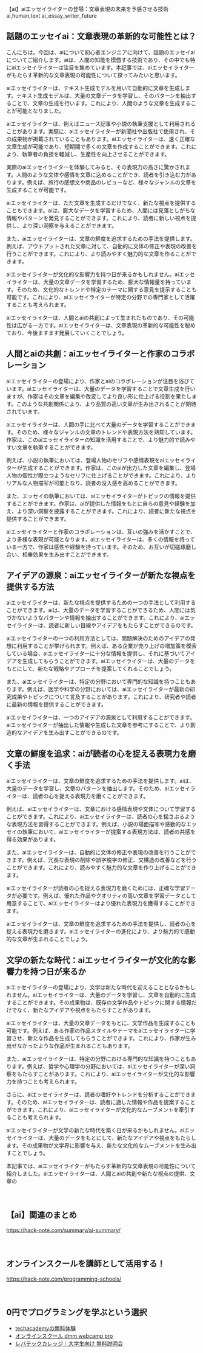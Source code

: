 【ai】aiエッセイライターの登場：文章表現の未来を予感させる技術
ai,human,text
ai_essay_writer_future

## 話題のエッセイai：文章表現の革新的な可能性とは？

こんにちは。今回は、aiについて初心者エンジニアに向けて、話題のエッセイaiについてご紹介します。aiは、人間の知能を模倣する技術であり、その中でも特にaiエッセイライターは注目を集めています。本記事では、aiエッセイライターがもたらす革新的な文章表現の可能性について探ってみたいと思います。

aiエッセイライターは、テキスト生成モデルを用いて自動的に文章を生成します。テキスト生成モデルは、大量の文章データを学習し、そのパターンを抽出することで、文章の生成を行います。これにより、人間のような文章を生成することが可能となりました。

aiエッセイライターは、例えばニュース記事や小説の執筆支援として利用されることがあります。実際に、aiエッセイライターが新聞社や出版社で使用され、その成果物が掲載されていることもあります。aiエッセイライターは、速く正確な文章生成が可能であり、短期間で多くの文章を作成することができます。これにより、執筆者の負担を軽減し、生産性を向上させることができます。

実際のaiエッセイライターを体験してみると、その表現力の高さに驚かされます。人間のような文体や感情を文章に込めることができ、読者を引き込む力があります。例えば、旅行の感想文や商品のレビューなど、様々なジャンルの文章を生成することが可能です。

aiエッセイライターは、ただ文章を生成するだけでなく、新たな視点を提供することもできます。aiは、膨大なデータを学習するため、人間には見落としがちな情報やパターンを発見することができます。これにより、読者に新しい視点を提供し、より深い洞察を与えることができます。

また、aiエッセイライターは、文章の鮮度を追求するための手法を提供します。例えば、アウトプットされた文章に対して、自動的に文体の修正や表現の改善を行うことができます。これにより、より読みやすく魅力的な文章を作ることができます。

aiエッセイライターが文化的な影響力を持つ日が来るかもしれません。aiエッセイライターは、大量の文章データを学習するため、膨大な情報量を持っています。そのため、文化的なトレンドや特定のテーマに関する意見を提示することも可能です。これにより、aiエッセイライターが特定の分野での専門家として活躍することも考えられます。

aiエッセイライターは、人間とaiの共創によって生まれたものであり、その可能性は広がる一方です。aiエッセイライターは、文章表現の革新的な可能性を秘めており、今後ますます発展していくことでしょう。

## 人間とaiの共創：aiエッセイライターと作家のコラボレーション

aiエッセイライターの登場により、作家とaiのコラボレーションが注目を浴びています。aiエッセイライターは、大量のデータを学習することで文章生成を行いますが、作家はその文章を編集や改変してより良い形に仕上げる役割を果たします。このような共創関係により、より品質の高い文章が生み出されることが期待されています。

aiエッセイライターは、人間の手に比べて大量のデータを学習することができます。そのため、様々なジャンルの文章のトレンドや表現方法を熟知しています。作家は、このaiエッセイライターの知識を活用することで、より魅力的で読みやすい文章を執筆することができます。

例えば、小説の執筆においては、登場人物のセリフや感情表現をaiエッセイライターが生成することができます。作家は、このaiが出力した文章を編集し、登場人物の個性が際立つようなセリフに仕上げることができます。これにより、よりリアルな人物描写が可能となり、読者の没入感を高めることができます。

また、エッセイの執筆においては、aiエッセイライターがトピックの情報を提供することができます。作家は、aiが提供した情報をもとに自らの意見や経験を加え、より深い洞察を披露することができます。これにより、読者に新たな視点を提供することができます。

aiエッセイライターと作家のコラボレーションは、互いの強みを活かすことで、より多様な表現が可能となります。aiエッセイライターは、多くの情報を持っている一方で、作家は感性や経験を持っています。そのため、お互いが切磋琢磨し合い、相乗効果を生み出すことができます。

## アイデアの源泉：aiエッセイライターが新たな視点を提供する方法

aiエッセイライターは、新たな視点を提供するための一つの手法として利用することができます。aiは、大量のデータを学習することができるため、人間には気づかないようなパターンや情報を抽出することができます。これにより、aiエッセイライターは、読者に新しい目線やアイデアをもたらすことができるのです。

aiエッセイライターの一つの利用方法としては、問題解決のためのアイデアの発想に利用することが挙げられます。例えば、ある企業が売り上げの増加策を模索している場合、aiエッセイライターに十分な情報を提供し、それに基づいてアイデアを生成してもらうことができます。aiエッセイライターは、大量のデータをもとにして、新たな戦略やアプローチを提案してくれることでしょう。

また、aiエッセイライターは、特定の分野において専門的な知識を持つこともあります。例えば、医学や科学の分野においては、aiエッセイライターが最新の研究成果やトピックについて言及することがあります。これにより、研究者や読者に最新の情報を提供することができます。

aiエッセイライターは、一つのアイデアの源泉として利用することができます。aiエッセイライターが抽出した情報や生成した文章を参考にすることで、より創造的なアイデアを生み出すことができるのです。

## 文章の鮮度を追求：aiが読者の心を捉える表現力を磨く手法

aiエッセイライターは、文章の鮮度を追求するための手法を提供します。aiは、大量のデータを学習し、文章のパターンを抽出します。そのため、aiエッセイライターは、読者の心を捉える表現力を磨くことができます。

例えば、aiエッセイライターは、文章における感情表現や文体について学習することができます。これにより、aiエッセイライターは、読者の心を揺さぶるような表現方法を習得することができます。例えば、小説の場面描写や感動的なエッセイの執筆において、aiエッセイライターが提案する表現方法は、読者の共感を得る効果があります。

また、aiエッセイライターは、自動的に文体の修正や表現の改善を行うことができます。例えば、冗長な表現の削除や誤字脱字の修正、文構造の改善などを行うことができます。これにより、読みやすく魅力的な文章を作り上げることができます。

aiエッセイライターが読者の心を捉える表現力を磨くためには、正確な学習データが必要です。例えば、優れた作品やクオリティの高い文章を学習データとして用意することで、aiエッセイライターはより優れた表現力を獲得することができます。

aiエッセイライターは、文章の鮮度を追求するための手法を提供し、読者の心を捉える表現力を磨きます。aiエッセイライターの進化により、より魅力的で感動的な文章が生まれることでしょう。

## 文学の新たな時代：aiエッセイライターが文化的な影響力を持つ日が来るか

aiエッセイライターの登場により、文学は新たな時代を迎えることとなるかもしれません。aiエッセイライターは、大量のデータを学習し、文章を自動的に生成することができます。その成果物は、既存の文学作品やトピックに関する情報だけでなく、新たなアイデアや視点をもたらすことがあります。

aiエッセイライターは、大量の文章データをもとに、文学作品を生成することも可能です。例えば、ある作家の作品スタイルやテーマをaiエッセイライターに学習させ、新たな作品を生成してもらうことができます。これにより、作家が生み出せなかったような作品が生まれることもあります。

また、aiエッセイライターは、特定の分野における専門的な知識を持つこともあります。例えば、哲学や心理学の分野においては、aiエッセイライターが深い洞察をもたらすことがあります。これにより、aiエッセイライターが文化的な影響力を持つことも考えられます。

さらに、aiエッセイライターは、読者の嗜好やトレンドを分析することができます。そのため、aiエッセイライターは、読者に適した情報や作品を提案することができます。これにより、aiエッセイライターが文化的なムーブメントを牽引することも考えられます。

aiエッセイライターが文学の新たな時代を築く日が来るかもしれません。aiエッセイライターは、大量のデータをもとにして、新たなアイデアや視点をもたらします。その成果物が文学界に影響を与え、新たな文化的なムーブメントを生み出すことでしょう。

本記事では、aiエッセイライターがもたらす革新的な文章表現の可能性について紹介しました。aiエッセイライターは、人間とaiの共創や新たな視点の提供、文章の

　

## 【ai】関連のまとめ
https://hack-note.com/summary/ai-summary/

　

## オンラインスクールを講師として活用する！
https://hack-note.com/programming-schools/

　

## 0円でプログラミングを学ぶという選択
- [techacademyの無料体験](//af.moshimo.com/af/c/click?a_id=2612475&amp;p_id=1555&amp;pc_id=2816&amp;pl_id=22706&amp;url=https%3a%2f%2ftechacademy.jp%2fhtmlcss-trial%3futm_source%3dmoshimo%26utm_medium%3daffiliate%26utm_campaign%3dtextad)
- [オンラインスクール dmm webcamp pro](//af.moshimo.com/af/c/click?a_id=2612482&amp;p_id=1363&amp;pc_id=2297&amp;pl_id=39999&amp;guid=on)
- [レバテックカレッジ｜大学生向け 無料説明会](//af.moshimo.com/af/c/click?a_id=4071793&p_id=3198&pc_id=7488&pl_id=41848)

